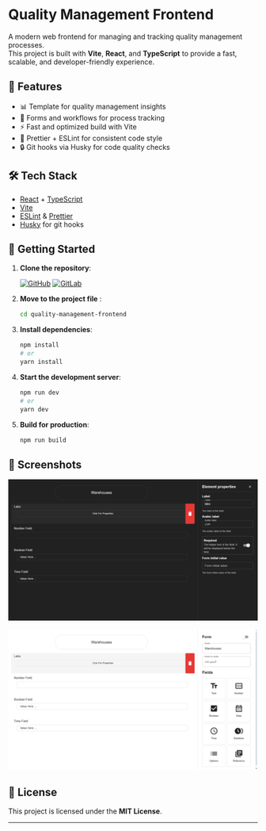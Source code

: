# Quality Management Frontend

A modern web frontend for managing and tracking quality management processes.  
This project is built with **Vite**, **React**, and **TypeScript** to provide a fast, scalable, and developer-friendly experience.


## 🚀 Features

-   📊 Template for quality management insights
-   📝 Forms and workflows for process tracking
-   ⚡ Fast and optimized build with Vite
-   🎨 Prettier + ESLint for consistent code style
-   🔒 Git hooks via Husky for code quality checks


## 🛠️ Tech Stack

-   [React](https://react.dev/) + [TypeScript](https://www.typescriptlang.org/)
-   [Vite](https://vitejs.dev/)
-   [ESLint](https://eslint.org/) & [Prettier](https://prettier.io/)
-   [Husky](https://typicode.github.io/husky) for git hooks


## 🚀 Getting Started

1. **Clone the repository**:

    [![GitHub](https://img.shields.io/badge/GitHub-Repository-blue?logo=github)](https://github.com/rimarayya/Quality-Management-Frontend)
    [![GitLab](https://img.shields.io/badge/GitLab-Repository-orange?logo=gitlab)](https://gitlab.com/erp-best-system/quality-management-frontend)

2. **Move to the project file** :

    ```bash
    cd quality-management-frontend
    ```

3. **Install dependencies**:

    ```bash
    npm install
    # or
    yarn install
    ```

4. **Start the development server**:

    ```bash
    npm run dev
    # or
    yarn dev
    ```

5. **Build for production**:

    ```bash
    npm run build
    ```


## 📸 Screenshots

![Dark Mode](./src/modules/screenshots/darkMode.png)

![Light Mode](./src/modules/screenshots/lightMode.png)


## 📄 License

This project is licensed under the **MIT License**.

---
